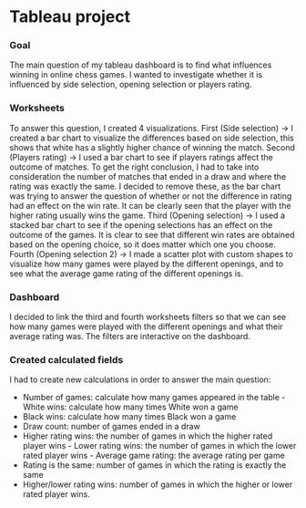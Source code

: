 # Tableau project

### Goal ###
The main question of my tableau dashboard is to find what influences winning in online chess games. I wanted to investigate whether it is influenced by side selection, opening selection or players rating.
### Worksheets ###
To answer this question, I created 4 visualizations.
First (Side selection) -> I created a bar chart to visualize the differences based on side selection, this shows that white has a slightly higher chance of winning the match.
Second (Players rating) -> I used a bar chart to see if players ratings affect the outcome of matches. To get the right conclusion, I had to take into consideration the number of matches that ended in a draw and where the rating was exactly the same. I decided to remove these, as the bar chart was trying to answer the question of whether or not the difference in rating had an effect on the win rate.
It can be clearly seen that the player with the higher rating usually wins the game.
Third (Opening selection) -> I used a stacked bar chart to see if the opening selections has an effect on the outcome of the games.
It is clear to see that different win rates are obtained based on the opening choice, so it does matter which one you choose.
Fourth (Opening selection 2) -> I made a scatter plot with custom shapes to visualize how many games were played by the different openings, and to see what the average game rating of the different openings is.
### Dashboard ###
I decided to link the third and fourth worksheets filters so that we can see how many games were played with the different openings and what their average rating was.
The filters are interactive on the dashboard.
### Created calculated fields ###
I had to create new calculations in order to answer the main question:
- Number of games: calculate how many games appeared in the table - White wins: calculate how many times White won a game
- Black wins: calculate how many times Black won a game
- Draw count: number of games ended in a draw
- Higher rating wins: the number of games in which the higher rated player wins - Lower rating wins: the number of games in which the lower rated player wins - Average game rating: the average rating per game
- Rating is the same: number of games in which the rating is exactly the same
- Higher/lower rating wins: number of games in which the higher or lower rated player wins.

